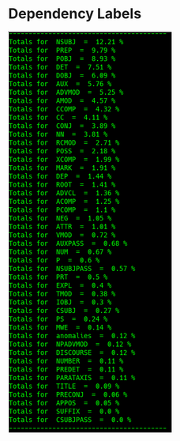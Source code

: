 # Dependency Labels

![Dependency Label Occurrence sorted by percent ](../../.gitbook/assets/2018-12-28-144550_331x812_scrot.png)

